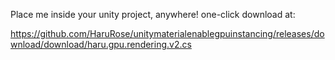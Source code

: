 Place me inside your unity project, anywhere!
one-click download at:

https://github.com/HaruRose/unitymaterialenablegpuinstancing/releases/download/download/haru.gpu.rendering.v2.cs
